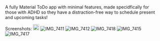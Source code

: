 A fully Material ToDo app with minimal features, made specidfically for those with ADHD so they have a distraction-free way to schedule present and upcoming tasks!

Screenshots:
<img src="/Downloads/IMG_7410" width="20" height="20">
![IMG_7411](https://github.com/zsarker4/the-little-green-calendar/assets/90015662/117fb524-47b8-4742-8d31-c3a2fab5fe01)
![IMG_7412](https://github.com/zsarker4/the-little-green-calendar/assets/90015662/4ce4f94e-19d4-4949-be7a-bcfe6663a7b0)
![IMG_7418](https://github.com/zsarker4/the-little-green-calendar/assets/90015662/5691886d-beee-48b4-b0c2-30f3ee7886cd)
![IMG_7415](https://github.com/zsarker4/the-little-green-calendar/assets/90015662/f804b4d0-b1c0-416d-800b-e3f016173550)
![IMG_7417](https://github.com/zsarker4/the-little-green-calendar/assets/90015662/93f24f94-4fc7-454d-8379-88cc1b0c3e37)
